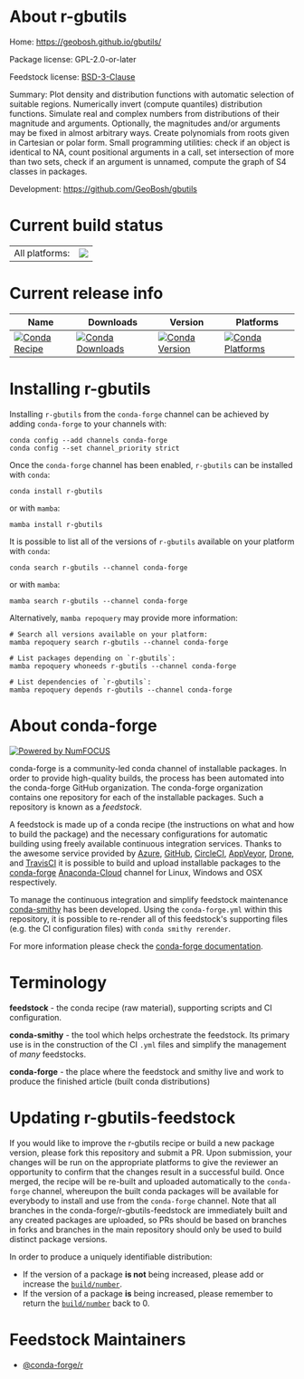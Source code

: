 About r-gbutils
===============

Home: https://geobosh.github.io/gbutils/

Package license: GPL-2.0-or-later

Feedstock license: [BSD-3-Clause](https://github.com/conda-forge/r-gbutils-feedstock/blob/main/LICENSE.txt)

Summary: Plot density and distribution functions with automatic selection of suitable regions. Numerically invert (compute quantiles) distribution functions. Simulate real and complex numbers from distributions of their magnitude and arguments. Optionally, the magnitudes and/or arguments may be fixed in almost arbitrary ways. Create polynomials from roots given in Cartesian or polar form. Small programming utilities: check if an object is identical to NA, count positional arguments in a call, set intersection of more than two sets, check if an argument is unnamed, compute the graph of S4 classes in packages.

Development: https://github.com/GeoBosh/gbutils

Current build status
====================


<table><tr><td>All platforms:</td>
    <td>
      <a href="https://dev.azure.com/conda-forge/feedstock-builds/_build/latest?definitionId=18014&branchName=main">
        <img src="https://dev.azure.com/conda-forge/feedstock-builds/_apis/build/status/r-gbutils-feedstock?branchName=main">
      </a>
    </td>
  </tr>
</table>

Current release info
====================

| Name | Downloads | Version | Platforms |
| --- | --- | --- | --- |
| [![Conda Recipe](https://img.shields.io/badge/recipe-r--gbutils-green.svg)](https://anaconda.org/conda-forge/r-gbutils) | [![Conda Downloads](https://img.shields.io/conda/dn/conda-forge/r-gbutils.svg)](https://anaconda.org/conda-forge/r-gbutils) | [![Conda Version](https://img.shields.io/conda/vn/conda-forge/r-gbutils.svg)](https://anaconda.org/conda-forge/r-gbutils) | [![Conda Platforms](https://img.shields.io/conda/pn/conda-forge/r-gbutils.svg)](https://anaconda.org/conda-forge/r-gbutils) |

Installing r-gbutils
====================

Installing `r-gbutils` from the `conda-forge` channel can be achieved by adding `conda-forge` to your channels with:

```
conda config --add channels conda-forge
conda config --set channel_priority strict
```

Once the `conda-forge` channel has been enabled, `r-gbutils` can be installed with `conda`:

```
conda install r-gbutils
```

or with `mamba`:

```
mamba install r-gbutils
```

It is possible to list all of the versions of `r-gbutils` available on your platform with `conda`:

```
conda search r-gbutils --channel conda-forge
```

or with `mamba`:

```
mamba search r-gbutils --channel conda-forge
```

Alternatively, `mamba repoquery` may provide more information:

```
# Search all versions available on your platform:
mamba repoquery search r-gbutils --channel conda-forge

# List packages depending on `r-gbutils`:
mamba repoquery whoneeds r-gbutils --channel conda-forge

# List dependencies of `r-gbutils`:
mamba repoquery depends r-gbutils --channel conda-forge
```


About conda-forge
=================

[![Powered by
NumFOCUS](https://img.shields.io/badge/powered%20by-NumFOCUS-orange.svg?style=flat&colorA=E1523D&colorB=007D8A)](https://numfocus.org)

conda-forge is a community-led conda channel of installable packages.
In order to provide high-quality builds, the process has been automated into the
conda-forge GitHub organization. The conda-forge organization contains one repository
for each of the installable packages. Such a repository is known as a *feedstock*.

A feedstock is made up of a conda recipe (the instructions on what and how to build
the package) and the necessary configurations for automatic building using freely
available continuous integration services. Thanks to the awesome service provided by
[Azure](https://azure.microsoft.com/en-us/services/devops/), [GitHub](https://github.com/),
[CircleCI](https://circleci.com/), [AppVeyor](https://www.appveyor.com/),
[Drone](https://cloud.drone.io/welcome), and [TravisCI](https://travis-ci.com/)
it is possible to build and upload installable packages to the
[conda-forge](https://anaconda.org/conda-forge) [Anaconda-Cloud](https://anaconda.org/)
channel for Linux, Windows and OSX respectively.

To manage the continuous integration and simplify feedstock maintenance
[conda-smithy](https://github.com/conda-forge/conda-smithy) has been developed.
Using the ``conda-forge.yml`` within this repository, it is possible to re-render all of
this feedstock's supporting files (e.g. the CI configuration files) with ``conda smithy rerender``.

For more information please check the [conda-forge documentation](https://conda-forge.org/docs/).

Terminology
===========

**feedstock** - the conda recipe (raw material), supporting scripts and CI configuration.

**conda-smithy** - the tool which helps orchestrate the feedstock.
                   Its primary use is in the construction of the CI ``.yml`` files
                   and simplify the management of *many* feedstocks.

**conda-forge** - the place where the feedstock and smithy live and work to
                  produce the finished article (built conda distributions)


Updating r-gbutils-feedstock
============================

If you would like to improve the r-gbutils recipe or build a new
package version, please fork this repository and submit a PR. Upon submission,
your changes will be run on the appropriate platforms to give the reviewer an
opportunity to confirm that the changes result in a successful build. Once
merged, the recipe will be re-built and uploaded automatically to the
`conda-forge` channel, whereupon the built conda packages will be available for
everybody to install and use from the `conda-forge` channel.
Note that all branches in the conda-forge/r-gbutils-feedstock are
immediately built and any created packages are uploaded, so PRs should be based
on branches in forks and branches in the main repository should only be used to
build distinct package versions.

In order to produce a uniquely identifiable distribution:
 * If the version of a package **is not** being increased, please add or increase
   the [``build/number``](https://docs.conda.io/projects/conda-build/en/latest/resources/define-metadata.html#build-number-and-string).
 * If the version of a package **is** being increased, please remember to return
   the [``build/number``](https://docs.conda.io/projects/conda-build/en/latest/resources/define-metadata.html#build-number-and-string)
   back to 0.

Feedstock Maintainers
=====================

* [@conda-forge/r](https://github.com/conda-forge/r/)

